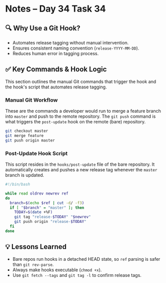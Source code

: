 # Notes – Day 34 Task 34

## 🔍 Why Use a Git Hook?

- Automates release tagging without manual intervention.
- Ensures consistent naming convention (`release-YYYY-MM-DD`).
- Reduces human error in tagging process.

## ✅ Key Commands & Hook Logic

This section outlines the manual Git commands that trigger the hook and the hook's script that automates release tagging.

### Manual Git Workflow

These are the commands a developer would run to merge a feature branch into `master` and push to the remote repository. The `git push` command is what triggers the `post-update` hook on the remote (bare) repository.

```bash
git checkout master
git merge feature
git push origin master
```

### Post-Update Hook Script

This script resides in the `hooks/post-update` file of the bare repository. It automatically creates and pushes a new release tag whenever the `master` branch is updated.

```bash
#!/bin/bash

while read oldrev newrev ref
do
  branch=$(echo $ref | cut -d/ -f3)
  if [ "$branch" = "master" ]; then
    TODAY=$(date +%F)
    git tag "release-$TODAY" "$newrev"
    git push origin "release-$TODAY"
  fi
done
```

## 💡 Lessons Learned

- Bare repos run hooks in a detached HEAD state, so `ref` parsing is safer than `git rev-parse`.
- Always make hooks executable (`chmod +x`).
- Use `git fetch --tags` and `git tag -l` to confirm release tags.

```

```

